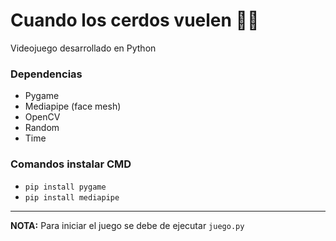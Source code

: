 # Cuando los cerdos vuelen 🐖🪽
Videojuego desarrollado en Python

### Dependencias
- Pygame
- Mediapipe (face mesh)
- OpenCV
- Random
- Time

### Comandos instalar CMD
- ```pip install pygame```
- ```pip install mediapipe```

---

**NOTA:** Para iniciar el juego se debe de ejecutar ```juego.py```
